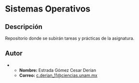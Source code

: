 # Sistemas Operativos

## Descripción

Repositorio donde se subirán tareas y prácticas de la asignatura.

## Autor

* 	* **Nombre:** Estrada Gómez Cesar Derian
 	* **Correo:** c.derian_11@ciencias.unam.mx